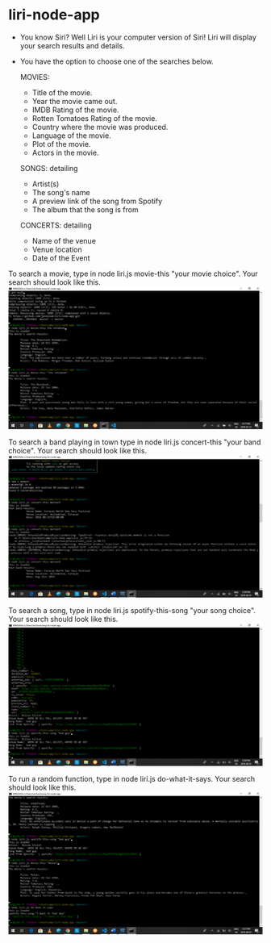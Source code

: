 # liri-node-app
* You know Siri? Well Liri is your computer version of Siri! Liri will display your search results and       details. 
* You have the option to choose one of the searches below.

  MOVIES:    
   * Title of the movie.
   * Year the movie came out.
   * IMDB Rating of the movie.
   * Rotten Tomatoes Rating of the movie.
   * Country where the movie was produced.
   * Language of the movie.
   * Plot of the movie.
   * Actors in the movie.

  SONGS: detailing 
    * Artist(s)
    * The song's name
    * A preview link of the song from Spotify 
    * The album that the song is from

  CONCERTS: detailing 
    * Name of the venue
    * Venue location
    * Date of the Event

To search a movie, type in node liri.js movie-this "your movie choice". Your search should look like this.
![PackageInstall](images/packageinstall.png)

To search a band playing in town type in node liri.js concert-this "your band choice". Your search should look like this.
![PackageInstall](images/concert.png)

To search a song, type in node liri.js spotify-this-song "your song choice". Your search should look like this.
![PackageInstall](images/spotify.png)

To run a random function, type in node liri.js do-what-it-says. Your search should look like this.
![PackageInstall](images/whatever.png)
